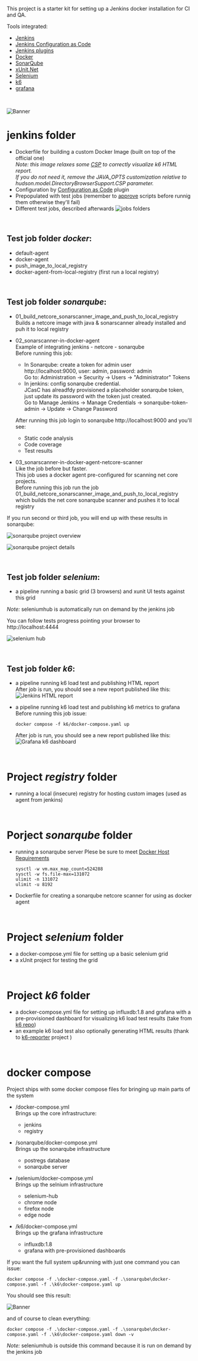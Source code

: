 This project is a starter kit for setting up a Jenkins docker installation for CI and QA.  

Tools integrated:

* [Jenkins](https://www.jenkins.io/)
* [Jenkins Configuration as Code](https://www.jenkins.io/projects/jcasc/)
* [Jenkins plugins](https://plugins.jenkins.io/)
* [Docker](https://www.docker.com/)
* [SonarQube](https://www.sonarqube.org/)
* [xUnit.Net](https://xunit.net/)
* [Selenium](https://www.selenium.dev/)
* [k6](https://k6.io/)
* [grafana](https://grafana.com/)

<br />

![Banner](./images/banner.jpg "Banner")



# jenkins folder

* Dockerfile for building a custom Docker Image (built on top of the official one)  
*Note: this image relaxes some [CSP](https://content-security-policy.com/) to correctly visualize k6 HTML report.  
If you do not need it, remove the JAVA_OPTS customization relative to hudson.model.DirectoryBrowserSupport.CSP parameter.*
* Configuration by [Configuration as Code](https://https://plugins.jenkins.io/configuration-as-code/) plugin
* Prepopulated with test jobs (remember to [approve](https://stackoverflow.com/a/45771737/1966366) scripts before runnig them otherwise they'll fail)
* Different test jobs, described afterwards
  ![jobs folders](./images/jenkins-jobs.png "jobs folders")

<br />

## Test job folder *docker*:
* default-agent
* docker-agent
* push_image_to_local_registry
* docker-agent-from-local-registry (first run a local registry)

<br />

## Test job folder *sonarqube*:
* 01_build_netcore_sonarscanner_image_and_push_to_local_registry  
    Builds a netcore image with java & sonarscanner already installed and puh it to local registry
* 02_sonarscanner-in-docker-agent  
    Example of integrating jenkins - netcore - sonarqube   
    Before running this job:
    * In Sonarqube:   create a token for admin user  
    http://localhost:9000, user: admin, password: admin  
    Go to: Administration -> Security -> Users -> "Administrator" Tokens
    * In jenkins: config sonarqube credential.  
    JCasC has alreadfdy provisioned a placeholder sonarqube token, just update its password  with the token just created.  
    Go to  Manage Jenkins -> Manage Credentials -> sonarqube-token-admin -> Update -> Change Password

    After running this job login to sonarqube http://localhost:9000 and you'll see:
    * Static code analysis
    * Code coverage
    * Test results

* 03_sonarscanner-in-docker-agent-netcore-scanner  
  Like the job before but faster.  
This job uses a docker agent pre-configured for scanning net core projects.  
  Before running this job run the job 01_build_netcore_sonarscanner_image_and_push_to_local_registry which builds the net core sonarqube scanner and pushes it to local registry

If you run second or third job, you will end up with these results in sonarqube:

![sonarqube project overview](./images/sonarqube-project-overview.png "contsonarqube project overview")

![sonarqube project details](./images/sonarqube-project-details.png "contsonarqube project details")

<br />

## Test job folder *selenium*:

* a pipeline running a basic grid (3 browsers) and xunit UI tests against this grid

*Note:* seleniumhub is automatically run on demand by the jenkins job

You can follow tests progress pointing your browser to http://localhost:4444

![selenium hub](./images/seleniumhub.png "selenium hub")

<br />

## Test job folder *k6*:

* a pipeline running k6 load test and publishing HTML report  
  After job is run, you should see a new report published like this:
![Jenkins HTML report](./images/jenkins-k6-test-results-html.png "Jenkins HTML report")

* a pipeline running k6 load test and publishing k6 metrics to grafana
Before running this job issue:
    
      docker compose -f k6/docker-compose.yaml up  

  After job is run, you should see a new report published like this:
![Grafana k6 dashboard](./images/grafana-k6-dashboard.png "Grafana k6 dashboard")

<br />

# Project *registry* folder

* running a local (insecure) registry for hosting custom images (used as agent from jenkins)

<br />

# Porject *sonarqube* folder

* running a sonarqube server
    Plese be sure to meet [Docker Host Requirements](https://hub.docker.com/_/sonarqube)  
    ```
    sysctl -w vm.max_map_count=524288
    sysctl -w fs.file-max=131072
    ulimit -n 131072
    ulimit -u 8192
    ```

* Dockerfile for creating a sonarqube netcore scanner for using as docker agent 

<br />

# Project *selenium* folder

* a docker-compose.yml file for setting up a basic selenium grid
* a xUnit project for testing the grid

<br />

# Project *k6* folder

* a docker-compose.yml file for setting up influxdb:1.8 and grafana with a pre-provisioned dashboard for visualizing k6 load test results (take from [k6 repo](https://github.com/grafana/k6))
* an example k6 load test also optionally generating HTML results (thank to [k6-reporter](https://github.com/benc-uk/k6-reporter) project )

<br />

# docker compose

Project ships with some docker compose files for bringing up main parts of the system

* /docker-compose.yml  
  Brings up the core infrastructure: 
    * jenkins
    * registry

* /sonarqube/docker-compose.yml  
  Brings up the sonarqube infrastructure
    * postregs database
    * sonarqube server

* /selenium/docker-compose.yml  
  Brings up the selnium infrastructure
    * selenium-hub
    * chrome node
    * firefox node
    * edge node

* /k6/docker-compose.yml  
  Brings up the grafana infrastructure
    * influxdb:1.8
    * grafana with pre-provisioned dashboards
  
If you want the full system up&running with just one command you can issue:

    docker compose -f .\docker-compose.yaml -f .\sonarqube\docker-compose.yaml -f .\k6\docker-compose.yaml up

You should see this result:

![Banner](./images/containers-up.png "containers up & running")


and of course to clean everything:

    docker compose -f .\docker-compose.yaml -f .\sonarqube\docker-compose.yaml -f .\k6\docker-compose.yaml down -v

*Note:* seleniumhub is outside this command because it is run on demand by the jenkins job